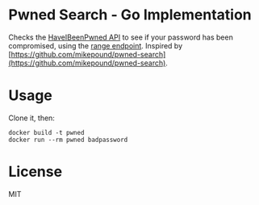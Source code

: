 # Pwned Search - Go Implementation

Checks the [HaveIBeenPwned API](https://haveibeenpwned.com/API/v2) to see if
your password has been compromised, using the [range endpoint](https://haveibeenpwned.com/API/v2#SearchingPwnedPasswordsByRange).
Inspired by [https://github.com/mikepound/pwned-search](https://github.com/mikepound/pwned-search).

# Usage

Clone it, then:
```
docker build -t pwned
docker run --rm pwned badpassword
```

# License

MIT
